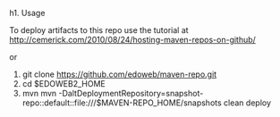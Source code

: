 h1. Usage

To deploy artifacts to this repo use the tutorial at
http://cemerick.com/2010/08/24/hosting-maven-repos-on-github/

or

1. git clone https://github.com/edoweb/maven-repo.git
2. cd $EDOWEB2_HOME
3. mvn  mvn -DaltDeploymentRepository=snapshot-repo::default::file:///$MAVEN-REPO_HOME/snapshots clean deploy
